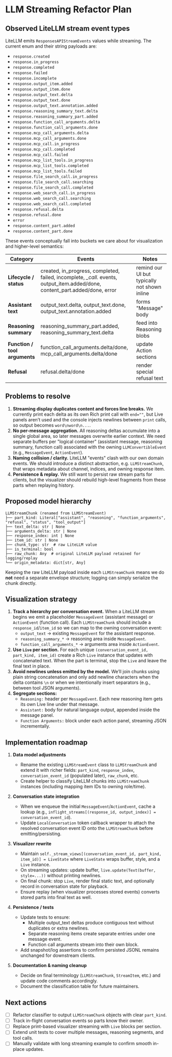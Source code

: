 # LLM Streaming Refactor Plan

## Observed LiteLLM stream event types

LiteLLM emits `ResponsesAPIStreamEvents` values while streaming. The current enum and their string payloads are:

- `response.created`
- `response.in_progress`
- `response.completed`
- `response.failed`
- `response.incomplete`
- `response.output_item.added`
- `response.output_item.done`
- `response.output_text.delta`
- `response.output_text.done`
- `response.output_text.annotation.added`
- `response.reasoning_summary_text.delta`
- `response.reasoning_summary_part.added`
- `response.function_call_arguments.delta`
- `response.function_call_arguments.done`
- `response.mcp_call_arguments.delta`
- `response.mcp_call_arguments.done`
- `response.mcp_call.in_progress`
- `response.mcp_call.completed`
- `response.mcp_call.failed`
- `response.mcp_list_tools.in_progress`
- `response.mcp_list_tools.completed`
- `response.mcp_list_tools.failed`
- `response.file_search_call.in_progress`
- `response.file_search_call.searching`
- `response.file_search_call.completed`
- `response.web_search_call.in_progress`
- `response.web_search_call.searching`
- `response.web_search_call.completed`
- `response.refusal.delta`
- `response.refusal.done`
- `error`
- `response.content_part.added`
- `response.content_part.done`

These events conceptually fall into buckets we care about for visualization and higher-level semantics:

| Category | Events | Notes |
| --- | --- | --- |
| **Lifecycle / status** | created, in_progress, completed, failed, incomplete, *_call.* events, output_item.added/done, content_part.added/done, error | remind our UI but typically not shown inline |
| **Assistant text** | output_text.delta, output_text.done, output_text.annotation.added | forms "Message" body |
| **Reasoning summary** | reasoning_summary_part.added, reasoning_summary_text.delta | feed into Reasoning blobs |
| **Function / tool arguments** | function_call_arguments.delta/done, mcp_call_arguments.delta/done | update Action sections |
| **Refusal** | refusal.delta/done | render special refusal text |

## Problems to resolve

1. **Streaming display duplicates content and forces line breaks.** We currently print each delta as its own Rich print call with `end=""`, but Live panels aren’t used and the console injects newlines between `print` calls, so output becomes `word\nword\n...`.
2. **No per-message aggregation.** All reasoning deltas accumulate into a single global area, so later messages overwrite earlier context. We need separate buffers per "logical container" (assistant message, reasoning summary, function call) associated with the owning `LLMConvertibleEvent` (e.g., `MessageEvent`, `ActionEvent`).
3. **Naming collision / clarity.** LiteLLM "events" clash with our own domain events. We should introduce a distinct abstraction, e.g. `LLMStreamChunk`, that wraps metadata about channel, indices, and owning response item.
4. **Persistence & replay.** We still want to persist raw stream parts for clients, but the visualizer should rebuild high-level fragments from these parts when replaying history.

## Proposed model hierarchy

```
LLMStreamChunk (renamed from LLMStreamEvent)
├── part_kind: Literal["assistant", "reasoning", "function_arguments", "refusal", "status", "tool_output"]
├── text_delta: str | None
├── arguments_delta: str | None
├── response_index: int | None
├── item_id: str | None
├── chunk_type: str  # raw LiteLLM value
├── is_terminal: bool
├── raw_chunk: Any  # original LiteLLM payload retained for logging/replay
└── origin_metadata: dict[str, Any]
```

Keeping the raw LiteLLM payload inside each `LLMStreamChunk` means we do **not** need a separate envelope structure; logging can simply serialize the chunk directly.

## Visualization strategy

1. **Track a hierarchy per conversation event.** When a LiteLLM stream begins we emit a placeholder `MessageEvent` (assistant message) or `ActionEvent` (function call). Each `LLMStreamChunk` should include a `response_id`/`item_id` so we can map to the owning conversation event:
   - `output_text` → existing `MessageEvent` for the assistant response.
   - `reasoning_summary_*` → reasoning area inside `MessageEvent`.
   - `function_call_arguments_*` → arguments area inside `ActionEvent`.
2. **Use `Live` per section.** For each unique `(conversation_event_id, part_kind, item_id)` create a Rich `Live` instance that updates with concatenated text. When the part is terminal, stop the `Live` and leave the final text in place.
3. **Avoid newlines unless emitted by the model.** We’ll join chunks using plain string concatenation and only add newline characters when the delta contains `\n` or when we intentionally insert separators (e.g., between tool JSON arguments).
4. **Segregate sections:**
   - `Reasoning:` header per `MessageEvent`. Each new reasoning item gets its own Live line under that message.
   - `Assistant:` body for natural language output, appended inside the message panel.
   - `Function Arguments:` block under each action panel, streaming JSON incrementally.

## Implementation roadmap

1. **Data model adjustments**
   - Rename the existing `LLMStreamEvent` class to `LLMStreamChunk` and extend it with richer fields: `part_kind`, `response_index`, `conversation_event_id` (populated later), `raw_chunk`, etc.
   - Create helper to classify LiteLLM chunks into `LLMStreamChunk` instances (including mapping item IDs to owning role/time).

2. **Conversation state integration**
   - When we enqueue the initial `MessageEvent`/`ActionEvent`, cache a lookup (e.g., `inflight_streams[(response_id, output_index)] = conversation_event_id`).
   - Update `LocalConversation` token callback wrapper to attach the resolved conversation event ID onto the `LLMStreamChunk` before emitting/persisting.

3. **Visualizer rewrite**
   - Maintain `self._stream_views[(conversation_event_id, part_kind, item_id)] = LiveState` where `LiveState` wraps buffer, style, and a `Live` instance.
   - On streaming updates: update buffer, `live.update(Text(buffer, style=...))` without printing newlines.
   - On final chunk: stop `Live`, render final static text, and optionally record in conversation state for playback.
   - Ensure replay (when visualizer processes stored events) converts stored parts into final text as well.

4. **Persistence / tests**
   - Update tests to ensure:
     - Multiple output_text deltas produce contiguous text without duplicates or extra newlines.
     - Separate reasoning items create separate entries under one message event.
     - Function call arguments stream into their own block.
   - Add snapshot/log assertions to confirm persisted JSONL remains unchanged for downstream clients.

5. **Documentation & naming cleanup**
   - Decide on final terminology (`LLMStreamChunk`, `StreamItem`, etc.) and update code comments accordingly.
   - Document the classification table for future maintainers.

## Next actions

- [ ] Refactor classifier to output `LLMStreamChunk` objects with clear `part_kind`.
- [ ] Track in-flight conversation events so parts know their owner.
- [ ] Replace print-based visualizer streaming with `Live` blocks per section.
- [ ] Extend unit tests to cover multiple messages, reasoning segments, and tool calls.
- [ ] Manually validate with long streaming example to confirm smooth in-place updates.
